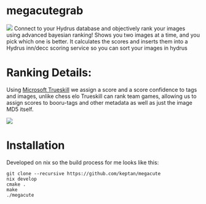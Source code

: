 # megacutegrab
![](https://files.catbox.moe/jxlmsx.png)
Connect to your Hydrus database and objectively rank your images using advanced bayesian ranking!
Shows you two images at a time, and you pick which one is better.
It calculates the scores and inserts them into a Hydrus inn/decc scoring service so you can sort your images in hydrus

# Ranking Details: 
Using [Microsoft Trueskill](http://www.moserware.com/2010/03/computing-your-skill.html) we assign a score and a score confidence to tags and images, unlike chess elo Trueskill can rank team games, allowing us to assign scores to booru-tags and other metadata as well as just the image MD5 itself.

![](http://www.moserware.com/assets/computing-your-skill/TrueSkillCurvesBeforeExample.png)


# Installation
Developed on nix so the build process for me looks like this:
```
git clone --recursive https://github.com/keptan/megacute
nix develop
cmake .
make 
./megacute
```


